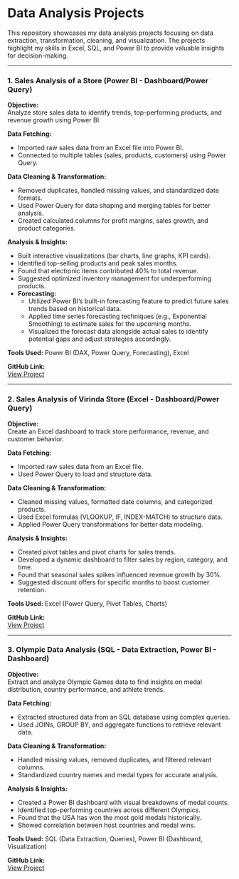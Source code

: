 # Data Analysis Projects

This repository showcases my data analysis projects focusing on data extraction, transformation, cleaning, and visualization. The projects highlight my skills in Excel, SQL, and Power BI to provide valuable insights for decision-making.

---

### 1. **Sales Analysis of a Store (Power BI - Dashboard/Power Query)**

**Objective:**  
Analyze store sales data to identify trends, top-performing products, and revenue growth using Power BI.

**Data Fetching:**  
- Imported raw sales data from an Excel file into Power BI.
- Connected to multiple tables (sales, products, customers) using Power Query.

**Data Cleaning & Transformation:**  
- Removed duplicates, handled missing values, and standardized date formats.
- Used Power Query for data shaping and merging tables for better analysis.
- Created calculated columns for profit margins, sales growth, and product categories.

**Analysis & Insights:**  
- Built interactive visualizations (bar charts, line graphs, KPI cards).
- Identified top-selling products and peak sales months.
- Found that electronic items contributed 40% to total revenue.
- Suggested optimized inventory management for underperforming products.
- **Forecasting:**  
    - Utilized Power BI’s built-in forecasting feature to predict future sales trends based on historical data.
    - Applied time series forecasting techniques (e.g., Exponential Smoothing) to estimate sales for the upcoming months.
    - Visualized the forecast data alongside actual sales to identify potential gaps and adjust strategies accordingly.

**Tools Used:** Power BI (DAX, Power Query, Forecasting), Excel

**GitHub Link:**  
[View Project](https://github.com/Khoula19/Data-Analysis-Projects/tree/main/Sales%20Performance%20%26%20Forecasting)

---

### 2. **Sales Analysis of Virinda Store (Excel - Dashboard/Power Query)**

**Objective:**  
Create an Excel dashboard to track store performance, revenue, and customer behavior.

**Data Fetching:**  
- Imported raw sales data from an Excel file.
- Used Power Query to load and structure data.

**Data Cleaning & Transformation:**  
- Cleaned missing values, formatted date columns, and categorized products.
- Used Excel formulas (VLOOKUP, IF, INDEX-MATCH) to structure data.
- Applied Power Query transformations for better data modeling.

**Analysis & Insights:**  
- Created pivot tables and pivot charts for sales trends.
- Developed a dynamic dashboard to filter sales by region, category, and time.
- Found that seasonal sales spikes influenced revenue growth by 30%.
- Suggested discount offers for specific months to boost customer retention.

**Tools Used:** Excel (Power Query, Pivot Tables, Charts)

**GitHub Link:**  
[View Project](https://github.com/Khoula19/Data-Analysis-Projects/tree/main/Vrinda%20Store)

---

### 3. **Olympic Data Analysis (SQL - Data Extraction, Power BI - Dashboard)**

**Objective:**  
Extract and analyze Olympic Games data to find insights on medal distribution, country performance, and athlete trends.

**Data Fetching:**  
- Extracted structured data from an SQL database using complex queries.
- Used JOINs, GROUP BY, and aggregate functions to retrieve relevant data.

**Data Cleaning & Transformation:**  
- Handled missing values, removed duplicates, and filtered relevant columns.
- Standardized country names and medal types for accurate analysis.

**Analysis & Insights:**  
- Created a Power BI dashboard with visual breakdowns of medal counts.
- Identified top-performing countries across different Olympics.
- Found that the USA has won the most gold medals historically.
- Showed correlation between host countries and medal wins.

**Tools Used:** SQL (Data Extraction, Queries), Power BI (Dashboard, Visualization)

**GitHub Link:**  
[View Project](https://github.com/Khoula19/Data-Analysis-Projects/tree/main/Olympic%20Summer%20Data%20Analysis)
